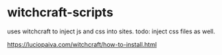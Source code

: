 # witchcraft-scripts
uses witchcraft to inject js and css into sites. todo: inject css files as well.


https://luciopaiva.com/witchcraft/how-to-install.html
